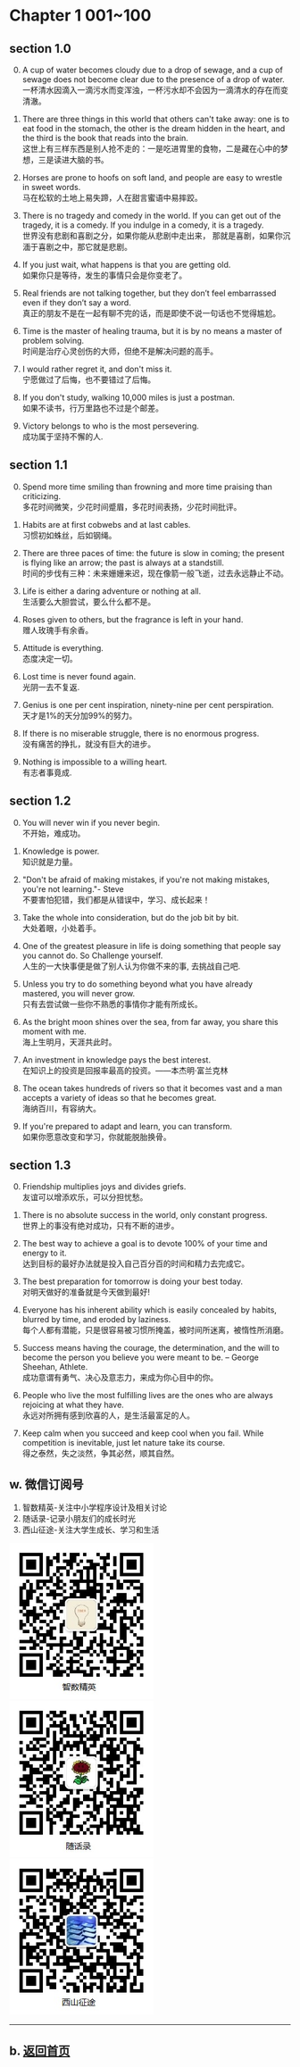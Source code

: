 # Chapter 1 001~100

## section 1.0

0. A cup of water becomes cloudy due to a drop of sewage,
and a cup of sewage does not become clear due to 
the presence of a drop of water.    
一杯清水因滴入一滴污水而变浑浊，一杯污水却不会因为一滴清水的存在而变清澈。

1. There are three things in this world that others can't take away: 
one is to eat food in the stomach, 
the other is the dream hidden in the heart, 
and the third is the book that reads into the brain.   
这世上有三样东西是别人抢不走的：一是吃进胃里的食物，二是藏在心中的梦想，三是读进大脑的书。

2. Horses are prone to hoofs on soft land, 
and people are easy to wrestle in sweet words.    
马在松软的土地上易失蹄，人在甜言蜜语中易摔跤。

3. There is no tragedy and comedy in the world. 
If you can get out of the tragedy, it is a comedy. 
If you indulge in a comedy, it is a tragedy.    
世界没有悲剧和喜剧之分，如果你能从悲剧中走出来，
那就是喜剧，如果你沉湎于喜剧之中，那它就是悲剧。

4. If you just wait, what happens is that you are getting old.    
如果你只是等待，发生的事情只会是你变老了。

5. Real friends are not talking together, 
but they don’t feel embarrassed even if they don’t say a word.    
真正的朋友不是在一起有聊不完的话，而是即使不说一句话也不觉得尴尬。

6. Time is the master of healing trauma, 
but it is by no means a master of problem solving.    
时间是治疗心灵创伤的大师，但绝不是解决问题的高手。

7. I would rather regret it, and don't miss it.    
宁愿做过了后悔，也不要错过了后悔。

8. If you don't study, walking 10,000 miles is just a postman.    
如果不读书，行万里路也不过是个邮差。

9. Victory belongs to who is the most persevering.   
成功属于坚持不懈的人.

## section 1.1

0. Spend more time smiling than frowning and more time praising than criticizing.   
多花时间微笑，少花时间蹙眉，多花时间表扬，少花时间批评。 

1. Habits are at first cobwebs and at last cables.   
习惯初如蛛丝，后如钢绳。

2. There are three paces of time: the future is slow in coming; 
the present is flying like an arrow; the past is always at a standstill.   
时间的步伐有三种：未来姗姗来迟，现在像箭一般飞逝，过去永远静止不动。 

3. Life is either a daring adventure or nothing at all.   
生活要么大胆尝试，要么什么都不是。

4. Roses given to others, but the fragrance is left in your hand.   
赠人玫瑰手有余香。

5. Attitude is everything.   
态度决定一切。

6. Lost time is never found again.   
光阴一去不复返.

7. Genius is one per cent inspiration, ninety-nine per cent perspiration.   
天才是1%的天分加99%的努力。

8. If there is no miserable struggle, there is no enormous progress.   
没有痛苦的挣扎，就没有巨大的进步。 

9. Nothing is impossible to a willing heart.   
有志者事竟成.

## section 1.2

0. You will never win if you never begin.   
不开始，难成功。

1. Knowledge is power.   
知识就是力量。

2. "Don't be afraid of making mistakes, if you're not making mistakes, you're not learning."- Steve   
不要害怕犯错，我们都是从错误中，学习、成长起来！

3. Take the whole into consideration, but do the job bit by bit.   
大处着眼，小处着手。

4. One of the greatest pleasure in life is doing something 
that people say you cannot do. So Challenge yourself.   
人生的一大快事便是做了别人认为你做不来的事, 去挑战自己吧. 

5. Unless you try to do something beyond what you have already mastered, 
you will never grow.   
只有去尝试做一些你不熟悉的事情你才能有所成长。

6. As the bright moon shines over the sea, from far away, 
you share this moment with me.   
海上生明月，天涯共此时。 ​​

7. An investment in knowledge pays the best interest.   
在知识上的投资是回报率最高的投资。——本杰明·富兰克林

8. The ocean takes hundreds of rivers so that it becomes vast and a man 
accepts a variety of ideas so that he becomes great.   
​海纳百川，有容纳大。

9. If you're prepared to adapt and learn, you can transform.   
如果你愿意改变和学习，你就能脱胎换骨。

## section 1.3

0. Friendship multiplies joys and divides griefs.   
友谊可以增添欢乐，可以分担忧愁。 ​

1. There is no absolute success in the world, only constant progress.   
世界上的事没有绝对成功，只有不断的进步。

2. The best way to achieve a goal is to devote 100% of your time and energy to it.   
达到目标的最好办法就是投入自己百分百的时间和精力去完成它。

3. The best preparation for tomorrow is doing your best today.   
对明天做好的准备就是今天做到最好! 

4. Everyone has his inherent ability which is easily concealed by habits, 
blurred by time, and eroded by laziness.   
每个人都有潜能，只是很容易被习惯所掩盖，被时间所迷离，被惰性所消磨。 

5. Success means having the courage, the determination, 
and the will to become the person you believe you were meant to be. – George Sheehan, Athlete.   
成功意谓有勇气、决心及意志力，来成为你心目中的你。

6. ​People who live the most fulfilling lives are the ones who are always rejoicing at what they have.   
永远对所拥有感到欣喜的人，是生活最富足的人。  

7. Keep calm when you succeed and keep cool when you fail. 
While competition is inevitable, just let nature take its course.   
得之泰然，失之淡然，争其必然，顺其自然。


## w. 微信订阅号

1. 智数精英-关注中小学程序设计及相关讨论
2. 随话录-记录小朋友们的成长时光
2. 西山征途-关注大学生成长、学习和生活

![欢迎关注“智数精英”订阅号](assets/me/img/idea8.jpg)
![欢迎关注“随话录”订阅号](assets/me/img/shl8.jpg)
![欢迎关注“西山征途”订阅号](assets/me/img/xszt8.jpg)

----------

## b. [返回首页](/)

